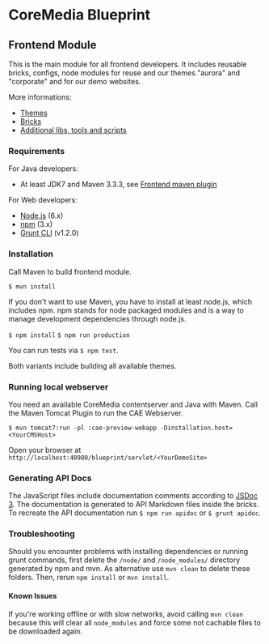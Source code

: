 # CoreMedia Blueprint

## Frontend Module

This is the main module for all frontend developers. It includes reusable bricks, configs, node modules for reuse and
our themes "aurora" and "corporate" and for our demo websites.

More informations:

- [Themes](themes/README.md)
- [Bricks](lib/bricks/README.md)
- [Additional libs, tools and scripts](lib/README.md)

### Requirements

For Java developers:

 - At least JDK7 and Maven 3.3.3, see [Frontend maven plugin](https://github.com/eirslett/frontend-maven-plugin)
 
For Web developers:
 
 - [Node.js](https://nodejs.org/en/) (6.x)
 - [npm](https://www.npmjs.com/) (3.x)
 - [Grunt CLI](http://gruntjs.com/) (v1.2.0)
 
### Installation

Call Maven to build frontend module.

```$ mvn install```

If you don't want to use Maven, you have to install at least node.js, which includes npm. npm stands for node packaged 
modules and is a way to manage development dependencies through node.js.

```$ npm install```
```$ npm run production```

You can run tests via ```$ npm test```.

Both variants include building all available themes.

### Running local webserver

You need an available CoreMedia contentserver and Java with Maven. Call the Maven Tomcat Plugin to run the CAE Webserver.

```$ mvn tomcat7:run -pl :cae-preview-webapp -Dinstallation.host=<YourCMSHost>```

Open your browser at ```http://localhost:40980/blueprint/servlet/<YourDemoSite>```

### Generating API Docs

The JavaScript files include documentation comments according to [JSDoc 3](http://usejsdoc.org). The documentation is 
generated to API Markdown files inside the bricks. To recreate the API documentation run ```$ npm run apidoc``` 
or ```$ grunt apidoc```.

### Troubleshooting

Should you encounter problems with installing dependencies or running grunt commands, first delete the
```/node/``` and ```/node_modules/``` directory generated by npm and mvn. As alternative use ```mvn clean``` to delete these 
folders. Then, rerun `npm install` or `mvn install`.

#### Known Issues

If you're working offline or with slow networks, avoid calling ```mvn clean``` because this will clear all 
```node_modules``` and force some not cachable files to be downloaded again.


